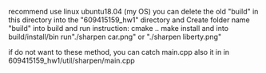 recommend use linux ubuntu18.04 (my OS)
you can delete the old "build" in this directory
into the "609415159_hw1" directory and Create folder name "build"
into build and run instruction:
	cmake ..
	make install
and into build/install/bin
run"./sharpen car.png" or "./sharpen liberty.png"

if do not want to these method, you can catch main.cpp also
it in in 609415159_hw1/util/sharpen/main.cpp
